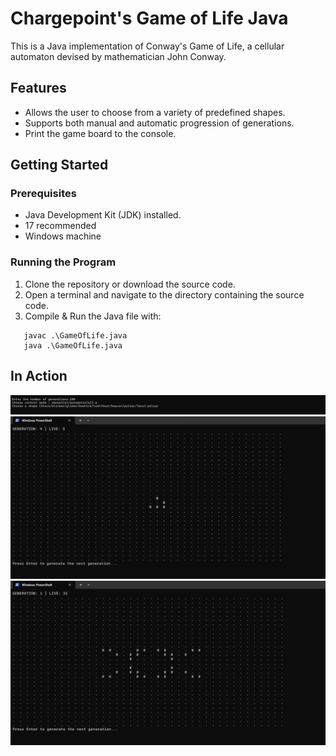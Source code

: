 # Chargepoint's Game of Life Java

This is a Java implementation of Conway's Game of Life, a cellular automaton devised by mathematician John Conway.

## Features

- Allows the user to choose from a variety of predefined shapes.
- Supports both manual and automatic progression of generations.
- Print the game board to the console.

## Getting Started

### Prerequisites

- Java Development Kit (JDK) installed.
- 17 recommended
- Windows machine

### Running the Program

1. Clone the repository or download the source code.
2. Open a terminal and navigate to the directory containing the source code.
3. Compile & Run the Java file with:
   
```
   javac .\GameOfLife.java
   java .\GameOfLife.java
```

## In Action

![IMG-1](/GOL_input.png)
![IMG-2](/GOL_glider.png)
![IMG-3](/GOL_pulsar.png)
